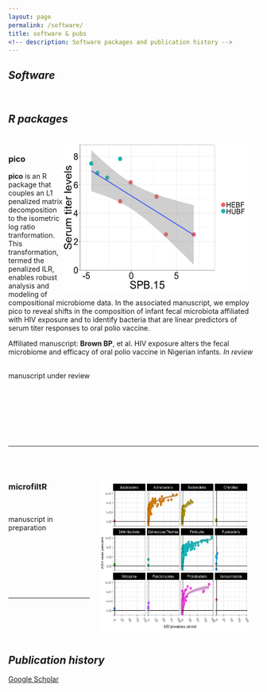 ```yaml
---
layout: page
permalink: /software/
title: software & pubs
<!-- description: Software packages and publication history -->
---
```


<h2><em>Software</em></h2> 
<br>
<h2><em>R packages</em></h2> <br>
<!-- pico -->
<img src="/img/Sabin2_spb15.png" width = "375" height = "300" align = "right" style = "margin: 0px 20px 0px 0px">
<h3>pico</h3>
<b>pico</b> is an R package that couples an L1 penalized matrix decomposition to the isometric log ratio tranformation. This transformation, termed the penalized ILR, enables robust analysis and modeling of compositional microbiome data. In the associated manuscript, we employ pico to reveal shifts in the composition of infant fecal microbiota affiliated with HIV exposure and to identify bacteria that are linear predictors of serum titer responses to oral polio vaccine.

Affiliated manuscript: <b>Brown BP</b>, et al. HIV exposure alters the fecal microbiome and efficacy of oral polio vaccine in Nigerian infants. *In review*


<br>
manuscript under review
<br>
<br>
<br>
<br>
<br>
<br>
<br>
<br>
<hr/>
<br>


<!-- microfiltR -->
<img src="/img/glm_asv_stats.png" width = "300" height = "300" align = "right" style = "margin: 40px 20px 0px 20px">
<br>
<h3>microfiltR</h3><br>

manuscript in preparation    
<br/>
<br>
<br>
<br>
<br>
<br>
<br>
<hr/>
<br>
<br>
<br>
<br>
<h2><em>Publication history</em></h2> 
<A HREF = "https://scholar.google.com/citations?user=Y8982UEAAAAJ&hl=en">Google Scholar</A>
